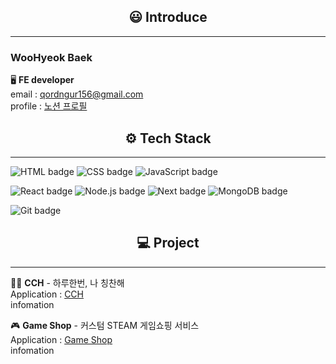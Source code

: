 <div align="center">
    <h2> 😃 Introduce </h2>
</div>

---
### **WooHyeok Baek**<br>
🖥  **FE developer**<br>
email : qordngur156@gmail.com <br>
profile : <a href="https://lapis-bench-cc8.notion.site/Woohyeok-Baek-933015630cb34a349325fb4c7bd5e152?pvs=4">노션 프로필</a>

<div align="center">
    <h2>⚙️ Tech Stack</h2>
</div>

---

![HTML badge](https://img.shields.io/badge/HTML-E34F26?style=flat-square&logo=HTML&logoColor=white) ![CSS badge](https://img.shields.io/badge/CSS-1572B6?style=flat-square&logo=CSS&logoColor=white) ![JavaScript badge](https://img.shields.io/badge/Javascript-F7DF1E?style=flat-square&logo=javascript&logoColor=white)

![React badge](https://img.shields.io/badge/React-61DAFB?style=flat-square&logo=react&logoColor=white) ![Node.js badge](https://img.shields.io/badge/Node.js-339933?style=flat-square&logo=node.js&logoColor=white) ![Next badge](https://img.shields.io/badge/Next-000000?style=flat-square&logo=next.js&logoColor=white) ![MongoDB badge](https://img.shields.io/badge/MongoDB-47A248?style=flat-square&logo=mongoDB&logoColor=white)

![Git badge](https://img.shields.io/badge/Git-F05032?style=flat-square&logo=Git&logoColor=white)

<div align="center">
    <h2>💻 Project</h2>
</div>

---

🙋‍♀️ **CCH** - 하루한번, 나 칭찬해<br>
Application : <a href="https://web-cch-p8xrq2mlfs3c9q1.sel3.cloudtype.app">CCH</a><br>
infomation 
<br>

🎮 **Game Shop** -
커스텀 STEAM 게임쇼핑 서비스<br>
Application : <a href="https://woohyeok97.github.io">Game Shop</a><br>
infomation


